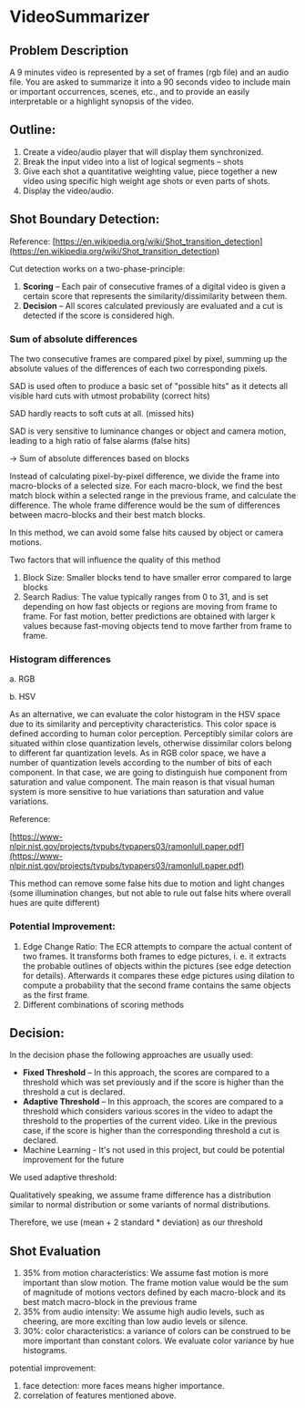 # VideoSummarizer

## Problem Description

A 9 minutes video is represented by a set of frames (rgb file) and an audio file. You are asked to summarize it into a 90 seconds video to include main or important occurrences, scenes, etc., and to provide an easily interpretable or a highlight synopsis of the video.

## Outline:

1. Create a video/audio player that will display them synchronized.
2. Break the input video into a list of logical segments – shots
3. Give each shot a quantitative weighting value, piece together a new video using specific high weight age shots or even parts of shots.
4. Display the video/audio.

## Shot Boundary Detection:

Reference:  [https://en.wikipedia.org/wiki/Shot_transition_detection](https://en.wikipedia.org/wiki/Shot_transition_detection)

Cut detection works on a two-phase-principle:

1. **Scoring** – Each pair of consecutive frames of a digital video is given a certain score that represents the similarity/dissimilarity between them.
2. **Decision** – All scores calculated previously are evaluated and a cut is detected if the score is considered high.

### Sum of absolute differences

The two consecutive frames are compared pixel by pixel, summing up the absolute values of the differences of each two corresponding pixels. 

SAD is used often to produce a basic set of "possible hits" as it detects all visible hard cuts with utmost probability (correct hits)

SAD hardly reacts to soft cuts at all. (missed hits)

SAD is very sensitive to luminance changes or object and camera motion, leading to a high ratio of false alarms (false hits)

→ Sum of absolute differences based on blocks

Instead of calculating pixel-by-pixel difference, we divide the frame into macro-blocks of a selected size. For each macro-block, we find the best match block within a selected range in the previous frame, and calculate the difference. The whole frame difference would be the sum of differences between macro-blocks and their best match blocks.

In this method, we can avoid some false hits caused by object or camera motions.


Two factors that will influence the quality of this method

1. Block Size: Smaller blocks tend to have smaller error compared to large blocks
2. Search Radius: The value typically ranges from 0 to 31, and is set depending on how fast objects or regions are moving from frame to frame. For fast motion, better predictions are obtained with larger k values because fast-moving objects tend to move farther from frame to frame.

### Histogram differences

a. RGB 

b. HSV 

As an alternative, we can evaluate the color histogram in the HSV space due to its similarity and perceptivity characteristics. This color space is defined according to human color perception. Perceptibly similar colors are situated within close quantization levels, otherwise dissimilar colors belong to different far quantization levels.  As in RGB color space, we have a number of quantization levels according to the number of bits of each component. In that case, we are going to distinguish hue component from saturation and value component. The main reason is that visual human system is more sensitive to hue variations than saturation and value variations. 

Reference: 

[https://www-nlpir.nist.gov/projects/tvpubs/tvpapers03/ramonlull.paper.pdf](https://www-nlpir.nist.gov/projects/tvpubs/tvpapers03/ramonlull.paper.pdf)

This method can remove some false hits due to motion and light changes (some illumination changes, but not able to rule out false hits where overall hues are quite different)

### Potential Improvement:

1. Edge Change Ratio: The ECR attempts to compare the actual content of two frames. It transforms both frames to edge pictures, i. e. it extracts the probable outlines of objects within the pictures (see edge detection for details). Afterwards it compares these edge pictures using dilation to compute a probability that the second frame contains the same objects as the first frame.
2. Different combinations of scoring methods

## Decision:

In the decision phase the following approaches are usually used:

- **Fixed Threshold** – In this approach, the scores are compared to a threshold which was set previously and if the score is higher than the threshold a cut is declared.
- **Adaptive Threshold** – In this approach, the scores are compared to a threshold which considers various scores in the video to adapt the threshold to the properties of the current video. Like in the previous case, if the score is higher than the corresponding threshold a cut is declared.
- Machine Learning - It's not used in this project, but could be potential improvement for the future

We used adaptive threshold:

Qualitatively speaking, we assume frame difference has a distribution similar to normal distribution or some variants of normal distributions.

Therefore, we use (mean + 2 standard * deviation) as our threshold

## Shot Evaluation

1. 35% from motion characteristics: We assume fast motion is more important than slow motion. The frame motion value would be the sum of magnitude of motions vectors defined by each macro-block and its best match macro-block in the previous frame
2. 35% from audio intensity: We assume high audio levels, such as cheering, are more exciting than low audio levels or silence. 
3. 30%: color characteristics: a variance of colors can be construed to be more important than constant colors.  We evaluate color variance by hue histograms. 

potential improvement:

1. face detection: more faces means higher importance.
2. correlation of features mentioned above.
